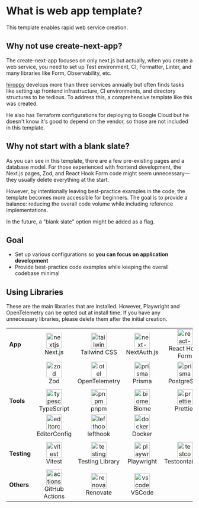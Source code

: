# What is web app template?

This template enables rapid web service creation.

## Why not use create-next-app?

The create-next-app focuses on only next.js but actually, when you create a web service, you need to set up Test environment, CI, Formatter, Linter, and many libraries like Form, Observability, etc.

[hiroppy](https://x.com/about_hiroppy) develops more than three services annually but often finds tasks like setting up frontend infrastructure, CI environments, and directory structures to be tedious. To address this, a comprehensive template like this was created.

He also has Terraform configurations for deploying to Google Cloud but he doesn't know it's good to depend on the vendor, so those are not included in this template.

## Why not start with a blank slate?

As you can see in this template, there are a few pre-existing pages and a database model. For those experienced with frontend development, the Next.js pages, Zod, and React Hook Form code might seem unnecessary—they usually delete everything at the start.

However, by intentionally leaving best-practice examples in the code, the template becomes more accessible for beginners. The goal is to provide a balance: reducing the overall code volume while including reference implementations.

In the future, a "blank slate" option might be added as a flag.

## Goal

- Set up various configurations so **you can focus on application development**
- Provide best-practice code examples while keeping the overall codebase minimal

## Using Libraries

These are the main libraries that are installed. However, Playwright and OpenTelemetry can be opted out at install time. If you have any unnecessary libraries, please delete them after the initial creation.

|             |                                                                                                                     |                                                                                                                             |                                                                                                              |                                                                                                                            |
| ----------- | ------------------------------------------------------------------------------------------------------------------- | --------------------------------------------------------------------------------------------------------------------------- | ------------------------------------------------------------------------------------------------------------ | -------------------------------------------------------------------------------------------------------------------------- |
| **App**     | <div align="center"><img src="/images/libs/nextjs.png" alt="nextjs" width="42"><br>Next.js</div>                    | <div align="center"><img src="/images/libs/tailwind.png" alt="tailwind" width="42"><br>Tailwind CSS</div>                   | <div align="center"><img src="/images/libs/next-auth.png" alt="next-auth" width="42"><br>NextAuth.js</div>   | <div align="center"><img src="/images/libs/react-hook-form.png" alt="react-hook-form" width="42"><br>React Hook Form</div> |
|             | <div align="center"><img src="/images/libs/zod.svg" alt="zod" width="42"><br>Zod </div>                             | <div align="center"><img src="/images/libs/otel.png" alt="otel" width="42"><br>OpenTelemetry </div>                         | <div align="center"><img src="/images/libs/prisma.png" alt="prisma" width="42"><br>Prisma </div>             | <div align="center"><img src="/images/libs/postgresql.png" alt="prisma" width="42"><br>PostgreSQL</div>                    |
|             |                                                                                                                     |                                                                                                                             |                                                                                                              |
| **Tools**   | <div align="center"><img src="/images/libs/typescript.png" alt="typescirpt" width="42"><br>TypeScript</div>         | <div align="center"><img src="/images/libs/pnpm.svg" alt="pnpm" width="42"><br>pnpm</div>                                   | <div align="center"><img src="/images/libs/biome.png" alt="biome" width="42"><br>Biome </div>                | <div align="center"><img src="/images/libs/prettier.png" alt="prettier" width="42"><br> Prettier</div>                     |
|             | <div align="center"><img src="/images/libs/editorconfig.png" alt="editorconfig" width="42"><br> EditorConfig </div> | <div align="center"><img src="/images/libs/lefthook.png" alt="lefthook" width="42"><br> lefthook</div>                      | <div align="center"><img src="/images/libs/docker.png" alt="docker" width="42"><br> Docker </div>            |                                                                                                                            |
|             |                                                                                                                     |                                                                                                                             |                                                                                                              |
| **Testing** | <div align="center"><img src="/images/libs/vitest.png" alt="vitest" width="42"><br> Vitest</div>                    | <div align="center"><img src="/images/libs/testing-library.png" alt="testing-library" width="42"><br> Testing Library</div> | <div align="center"><img src="/images/libs/playwright.png" alt="playwright" width="42"><br> Playwright</div> | <div align="center"><img src="/images/libs/testcontainers.png" alt="testcontainers" width="42"><br> Testcontainers</div>   |
|             |                                                                                                                     |                                                                                                                             |
| **Others**  | <div align="center"><img src="/images/libs/github-actions.png" alt="actions" width="42"><br> GitHub Actions</div>   | <div align="center"><img src="/images/libs/renovate.png" alt="renovate" width="42"><br> Renovate</div>                      | <div align="center"><img src="/images/libs/vscode.png" alt="vscode" width="42"><br> VSCode</div>             |

